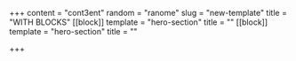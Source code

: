 +++
content = "cont3ent"
random = "ranome"
slug = "new-template"
title = "WITH BLOCKS"
[[block]]
template = "hero-section"
title = ""
[[block]]
template = "hero-section"
title = ""

+++
